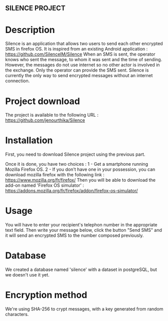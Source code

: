 ## SILENCE PROJECT


# Description

Silence is an application that allows two users to send each other encrypted SMS in firefox OS.
It is inspired from an existing Android application : https://github.com/SilenceIM/Silence
When an SMS is sent, the operator knows who sent the message, to whom it was sent and the time of sending.
However, the messages do not use internet so no other actor is involved in the exchange. Only the operator can provide the SMS sent. 
Silence is currently the only way to send encrypted messages without an internet connection.

# Project download

The project is available to the following URL : https://github.com/jenourthika/Silence

# Installation

First, you need to download Silence project using the previous part.

Once it is done, you have two choices : 
1 - Get a smartphone running Mozilla Firefox OS.
2 - If you don't have one in your possession, you can download mozilla firefox with the following link : https://www.mozilla.org/fr/firefox/
	Then you will be able to download the add-on named 'Firefox OS simulator' : https://addons.mozilla.org/fr/firefox/addon/firefox-os-simulator/

# Usage

You will have to enter your recipient's telephon number in the appropriate text field.
Then write your message below, click the button "Send SMS" and it will send an encrypted SMS to the number composed previously.

# Database

We created a database named 'silence' with a dataset in postgreSQL, but we doesn't use it yet.

# Encryption method

We're using SHA-256 to crypt messages, with a key generated from random characters.
